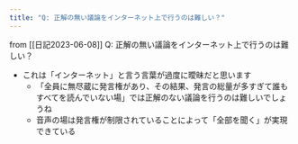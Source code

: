```yaml
---
title: "Q: 正解の無い議論をインターネット上で行うのは難しい？"
---
```


from [[日記2023-06-08]]
Q: 正解の無い議論をインターネット上で行うのは難しい？
- これは「インターネット」と言う言葉が過度に曖昧だと思います
    - 「全員に無尽蔵に発言権があり、その結果、発言の総量が多すぎて誰もすべてを読んでいない場」では正解のない議論を行うのは難しいでしょうね
    - 音声の場は発言権が制限されていることによって「全部を聞く」が実現できている

